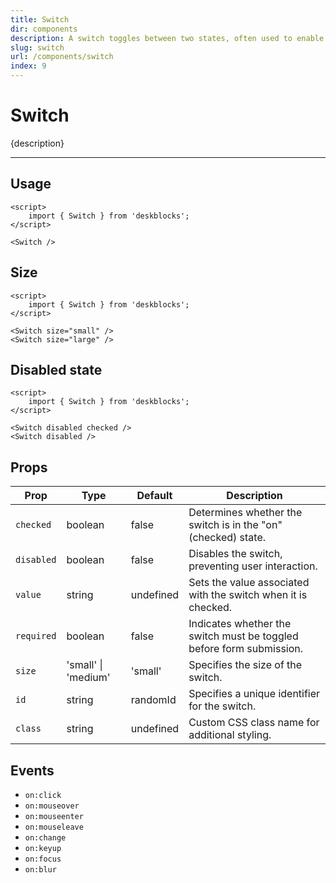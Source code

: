 ```yaml
---
title: Switch
dir: components
description: A switch toggles between two states, often used to enable or disable settings or features.
slug: switch
url: /components/switch
index: 9
---
```


<script>
  import 'deskblocks/globalStyles';
</script>

# Switch

{description}

---

## Usage

```svelte example
<script>
	import { Switch } from 'deskblocks';
</script>

<Switch />
```

## Size

```svelte example hideScript
<script>
	import { Switch } from 'deskblocks';
</script>

<Switch size="small" />
<Switch size="large" />
```

## Disabled state

```svelte example hideScript
<script>
	import { Switch } from 'deskblocks';
</script>

<Switch disabled checked />
<Switch disabled />
```

## Props

| Prop       | Type                | Default   | Description                                                          |
| ---------- | ------------------- | --------- | -------------------------------------------------------------------- |
| `checked`  | boolean             | false     | Determines whether the switch is in the "on" (checked) state.        |
| `disabled` | boolean             | false     | Disables the switch, preventing user interaction.                    |
| `value`    | string              | undefined | Sets the value associated with the switch when it is checked.        |
| `required` | boolean             | false     | Indicates whether the switch must be toggled before form submission. |
| `size`     | 'small' \| 'medium' | 'small'   | Specifies the size of the switch.                                    |
| `id`       | string              | randomId  | Specifies a unique identifier for the switch.                        |
| `class`    | string              | undefined | Custom CSS class name for additional styling.                        |

## Events

- `on:click`
- `on:mouseover`
- `on:mouseenter`
- `on:mouseleave`
- `on:change`
- `on:keyup`
- `on:focus`
- `on:blur`
